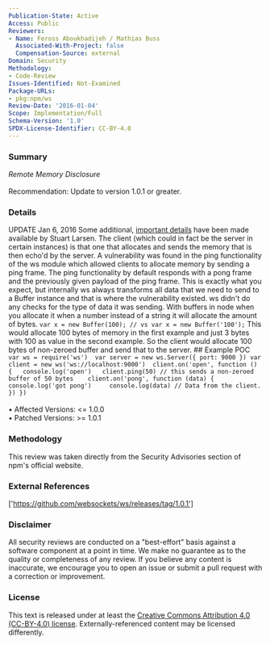 ```yaml
---
Publication-State: Active
Access: Public
Reviewers:
- Name: Feross Aboukhadijeh / Mathias Buss
  Associated-With-Project: false
  Compensation-Source: external
Domain: Security
Methodology:
- Code-Review
Issues-Identified: Not-Examined
Package-URLs:
- pkg:npm/ws
Review-Date: '2016-01-04'
Scope: Implementation/Full
Schema-Version: '1.0'
SPDX-License-Identifier: CC-BY-4.0
---
```

### Summary
*Remote Memory Disclosure*<br><br>Recommendation: Update to version 1.0.1 or greater.
### Details
UPDATE Jan 6, 2016  Some additional, [important details](https://gist.github.com/c0nrad/e92005446c480707a74a) have been made available by Stuart Larsen. The client (which could in fact be the server in certain instances) is that one that allocates and sends the memory that is then echo'd by the server.  A vulnerability was found in the ping functionality of the ws module which allowed clients to allocate memory by sending a ping frame. The ping functionality by default responds with a pong frame and the previously given payload of the ping frame.   This is exactly what you expect, but internally ws always transforms all data that we need to send to a Buffer instance and that is where the vulnerability existed. ws didn't do any checks for the type of data it was sending. With buffers in node when you allocate it when a number instead of a string it will allocate the amount of bytes.  ``` var x = new Buffer(100); // vs var x = new Buffer('100'); ```  This would allocate 100 bytes of memory in the first example and just 3 bytes with 100 as value in the second example. So the client would allocate 100 bytes of non-zeroed buffer and send that to the server.     ## Example POC ``` var ws = require('ws')  var server = new ws.Server({ port: 9000 }) var client = new ws('ws://localhost:9000')  client.on('open', function () {   console.log('open')   client.ping(50) // this sends a non-zeroed buffer of 50 bytes    client.on('pong', function (data) {     console.log('got pong')     console.log(data) // Data from the client.    }) }) ```
<br><br>• Affected Versions: <= 1.0.0
<br>• Patched Versions: >= 1.0.1
### Methodology
This review was taken directly from the Security Advisories section of npm's official website.
### External References
['https://github.com/websockets/ws/releases/tag/1.0.1']
### Disclaimer
All security reviews are conducted on a "best-effort" basis against a software component at a point in time. We make no guarantee as to the quality or completeness of any review. If you believe any content is inaccurate, we encourage you to open an issue or submit a pull request with a correction or improvement.
### License
This text is released under at least the [Creative Commons Attribution 4.0 (CC-BY-4.0) license](https://creativecommons.org/licenses/by/4.0/legalcode.txt). Externally-referenced content may be licensed differently.
